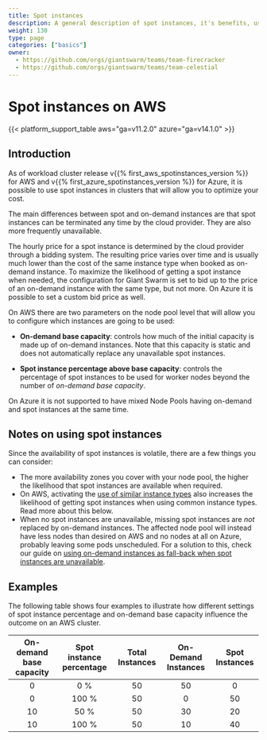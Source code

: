 ```yaml
---
title: Spot instances
description: A general description of spot instances, it's benefits, usage and differences from on-demand instance types.
weight: 130
type: page
categories: ["basics"]
owner:
  - https://github.com/orgs/giantswarm/teams/team-firecracker
  - https://github.com/orgs/giantswarm/teams/team-celestial
---
```


# Spot instances on AWS

{{< platform_support_table aws="ga=v11.2.0" azure="ga=v14.1.0" >}}

## Introduction

As of workload cluster release v{{% first_aws_spotinstances_version %}} for AWS and v{{% first_azure_spotinstances_version %}} for Azure, it is possible to use spot instances in clusters that will allow you to optimize your cost.

The main differences between spot and on-demand instances are that spot instances can be terminated any time by the cloud provider. They are also more frequently unavailable.

The hourly price for a spot instance is determined by the cloud provider through a bidding system. The resulting price varies over time and is usually much lower than the cost of the same instance type when booked as on-demand instance. To maximize the likelihood of getting a spot instance when needed, the configuration for Giant Swarm is set to bid up to the price of an on-demand instance with the same type, but not more.
On Azure it is possible to set a custom bid price as well.

On AWS there are two parameters on the node pool level that will allow you to configure which instances are going to be used:

- **On-demand base capacity**: controls how much of the initial capacity is made up of on-demand instances. Note that this capacity is static and does not automatically replace any unavailable spot instances.

- **Spot instance percentage above base capacity**: controls the percentage of spot instances to be used for worker nodes beyond the number of *on-demand base capacity*.

On Azure it is not supported to have mixed Node Pools having on-demand and spot instances at the same time.

## Notes on using spot instances

Since the availability of spot instances is volatile, there are a few things you can consider:

- The more availability zones you cover with your node pool, the higher the likelihood that spot instances are available when required.
- On AWS, activating the [use of similar instance types](#similar-instance-types) also increases the likelihood of getting spot instances when using common instance types. Read more about this below.
- When no spot instances are unavailable, missing spot instances are _not_ replaced by on-demand instances. The affected node pool will instead have less nodes than desired on AWS and no nodes at all on Azure, probably leaving some pods unscheduled. For a solution to this, check our guide on [using on-demand instances as fall-back when spot instances are unavailable](/guides/spot-instances-with-on-demand-fallback/).

## Examples

The following table shows four examples to illustrate how different settings of spot instance percentage and on-demand base capacity influence the outcome on an AWS cluster.

| On-demand base capacity | Spot instance percentage | Total Instances  | On-Demand Instances| Spot Instances
|:-:|:-:|:-:|:-:|:-:|
| 0 | 0 % | 50 | 50 | 0
| 0 | 100 % | 50 | 0 | 50
| 10 | 50 % | 50 | 30 | 20
| 10 | 100 % | 50 | 10 | 40
